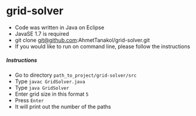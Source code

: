 # grid-solver


* Code was written in Java on Eclipse
* JavaSE 1.7 is required
* git clone git@github.com:AhmetTanakol/grid-solver.git
* If you would like to run on command line, please follow the instructions
##### Instructions
* Go to directory `path_to_project/grid-solver/src`
* Type `javac GridSolver.java`
* Type `java GridSolver`
* Enter grid size in this format `5`
* Press `Enter`
* It will print out the number of the paths

